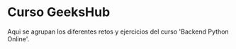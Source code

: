 # Curso GeeksHub

Aqui se agrupan los diferentes retos y ejercicios del curso 'Backend Python Online'.
